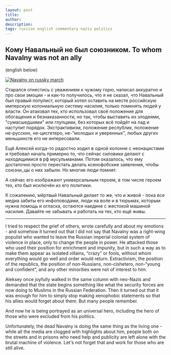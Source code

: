 ```yaml
---
layout: post
title: 
author:
description: 
tags: russian english commentary nazis politics 
---
```


## Кому Навальный не был союзником. To whom Navalny was not an ally

(english below)

[![Navalny on russky march]( https://im.kommersant.ru/Issues.photo/CORP/2013/07/16/KMO_125587_00851_1_t218.jpg 'Navalny on russky march')](https://www.kommersant.ru/gallery/2235276)

Старался отнестись с уважением к чужому горю, написал аккуратно и про свои эмоции - и как-то получилось, что я не сказал, что Навальный был правый популист, который хотел оставить на месте российскую имперскую колониальную систему насилия, только поменять людей у власти. Он атаковал тех, кто использовал своё положение для обогащения и безнаказанности, но так, чтобы выставить их злодеями, "сумасшедшими" или глупцами, без которых всё пойдёт на лад и наступит порядок. Экстрактивизм, положение республик, положение не-русских, не-цисгетеро, не-"молодых и уверенных", любых других меньшинств его не интересовали.

Ещё Алексей когда-то радостно ходил в одной колонне с неонацистами и требовал начать примерно то, что сейчас силовики делают с находящимися в рф мусульманами. Потом оказалось, что ему достаточно просто перестать делать ксенофобские заявления, чтобы союзни_цы о них забыли. Но многие люди помнят.

А сейчас его изображают универсальным героем, в том числе героем тех, кто был исключён из его политики.

К сожалению, мёртвый Навальный делает то же, что и живой - пока все медиа забиты его инфоповодами, люди на воле и в тюрьмах, которым нужна помощь и огласка, остаются наедине с жестокой машиной насилия. Давайте не забывать и работать на тех, кто ещё живы.

---

I tried to respect the grief of others, wrote carefully and about my emotions - and somehow it turned out that I did not say that Navalny was a right-wing populist who wanted to leave the Russian imperial colonial system of violence in place, only to change the people in power. He attacked those who used their position for enrichment and impunity, but in such a way as to make them appear as isolated villains, “crazy” or fools, without whom everything would go well and order would return. Extractivism, the position of the republics, the position of non-Russians, non-cishetero, non-“young and confident”, and any other minorities were not of interest to him.

Aleksey once joyfully walked in the same column with neo-Nazis and demanded that the state begins something like what the security forces are now doing to Muslims in the Russian Federation. Then it turned out that it was enough for him to simply stop making xenophobic statements so that his allies would forget about them. But many people remember.

And now he is being portrayed as an universal hero, including the hero of those who were excluded from his politics.

Unfortunately, the dead Navalny is doing the same thing as the living one - while all the media are clogged with highlights about him, people both on the streets and in prisons who need help and publicity are left alone with the brutal machine of violence. Let's not forget that and work for those who are still alive.
